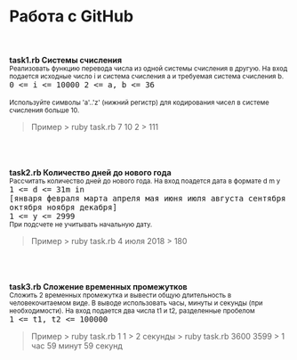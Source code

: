 # Работа с GitHub

</br></br><b>task1.rb Системы счисления</b></br>
<sup>Реализовать функцию перевода числа из одной системы счисления в другую.
На вход подается исходные число i и система счисления a и требуемая система счисления b.</sup>
</br><tt>0 <= i <= 10000
2 <= a, b <= 36</tt></br></br>
<sup>Используйте символы 'a'..'z' (нижний регистр) для кодирования чисел в системе счисления больше 10.</sup></br>
<blockquote>Пример
> ruby task.rb 7 10 2
> 111</blockquote></br>
</br></br><b>task2.rb Количество дней до нового года</b></br>
<sup>Рассчитать количество дней до нового года.
На вход поадется дата в формате d m y</sup>
</br><tt>1 <= d <= 31m in 
</br>[января февраля марта апреля мая июня июля августа сентября октября ноября декабря]
</br>1 <= y <= 2999</tt></br>
<sup>При подсчете не учитывать начальную дату.</sup></br>
<blockquote>Пример
> ruby task.rb 4 июля 2018
> 180</blockquote></br>
</br></br><b>task3.rb Сложение временных промежутков</b></br>
<sup>Сложить 2 временных промежутка и вывести общую длительность в человекочитаемом виде.
В выводе использовать часы, минуты и секунды (при необходимости).
На вход подается два числа t1 и t2, разделенные пробелом</sup>
</br><tt>1 <= t1, t2 <= 100000</tt></br>
<blockquote>Пример
> ruby task.rb 1 1
> 2 секунды
> ruby task.rb 3600 3599
> 1 час 59 минут 59 секунд</blockquote>

